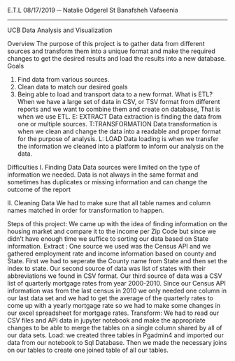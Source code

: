 E.T.L
08/17/2019
─
Natalie Odgerel St 
Banafsheh Vafaeenia
________________________________________
UCB Data Analysis and Visualization

Overview
The purpose of this project is to gather data from different sources and transform them into a unique format and make the required changes to get the desired results and load the results into a new database.
Goals
1.	Find data from various sources.
2.	Clean data to match our desired goals
3.	Being able to load and transport data to a new format.
What is ETL?
When we have a large set of data in CSV, or TSV format from different reports and we want to combine them and create on database, That is when we use ETL.
E: EXTRACT 
Data extraction is finding the data from one or multiple sources.
T:TRANSFORMATION
Data transformation is when we clean and change the data into a readable and proper format for the purpose of analysis.
L: LOAD
Data loading is when we transfer the information we cleaned into a platform to inform our analysis on the data. 

Difficulties
I.	Finding Data
Data sources were limited on the type of information we needed. Data is not always in the same format and sometimes has duplicates or missing information and can change the outcome of the report

II.	Cleaning Data
We had to make sure that all table names and column names matched in order for transformation to happen. 

Steps of this project:
We came up with the idea of finding information on the housing market and compare it to 
the income per Zip Code but since we didn’t have enough time we suffice to sorting our data based on State information. 
Extract :  One source we used was the Census API and we gathered employment rate and income information based on county and State. First we had to seperate the County name from State and then set the index to state. 
Our second source of data was list of states with their abbreviations we found in CSV format. 
Our third source of data was a CSV list of quarterly mortgage rates from year 2000-2010. Since our Census API information was from the last census in 2010 we only needed one column in our last data set and we had to get the average of the quarterly rates to come up with a yearly mortgage rate so we had to make some changes in our excel spreadsheet for mortgage rates. 
Transform: We had to read our CSV files and API data in jupyter notebook and make the appropriate changes to be able to merge the tables on a single column shared by all of our data sets. 
Load: we created three tables in Pgadmin4 and imported our data from our notebook to Sql Database. Then we made the necessary joins on our tables to create one joined table of all our tables. 
